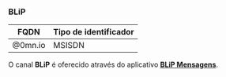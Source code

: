 ### BLiP
| FQDN                     | Tipo de identificador       | 
|--------------------------|-----------------------------|
| @0mn.io                  | MSISDN                      |

O canal **BLiP** é oferecido através do aplicativo [**BLiP Mensagens**](https://play.google.com/store/apps/details?id=net.take.omni&hl=pt_BR).